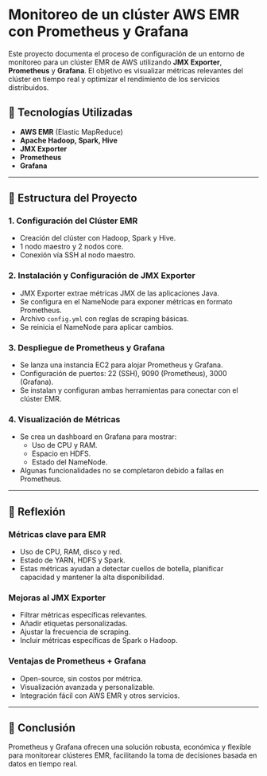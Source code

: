 
# Monitoreo de un clúster AWS EMR con Prometheus y Grafana

Este proyecto documenta el proceso de configuración de un entorno de monitoreo para un clúster EMR de AWS utilizando **JMX Exporter**, **Prometheus** y **Grafana**. El objetivo es visualizar métricas relevantes del clúster en tiempo real y optimizar el rendimiento de los servicios distribuidos.

## 🧰 Tecnologías Utilizadas

- **AWS EMR** (Elastic MapReduce)  
- **Apache Hadoop, Spark, Hive**  
- **JMX Exporter**  
- **Prometheus**  
- **Grafana**

---

## 📌 Estructura del Proyecto

### 1. Configuración del Clúster EMR
- Creación del clúster con Hadoop, Spark y Hive.
- 1 nodo maestro y 2 nodos core.
- Conexión vía SSH al nodo maestro.

### 2. Instalación y Configuración de JMX Exporter
- JMX Exporter extrae métricas JMX de las aplicaciones Java.
- Se configura en el NameNode para exponer métricas en formato Prometheus.
- Archivo `config.yml` con reglas de scraping básicas.
- Se reinicia el NameNode para aplicar cambios.

### 3. Despliegue de Prometheus y Grafana
- Se lanza una instancia EC2 para alojar Prometheus y Grafana.
- Configuración de puertos: 22 (SSH), 9090 (Prometheus), 3000 (Grafana).
- Se instalan y configuran ambas herramientas para conectar con el clúster EMR.

### 4. Visualización de Métricas
- Se crea un dashboard en Grafana para mostrar:
  - Uso de CPU y RAM.
  - Espacio en HDFS.
  - Estado del NameNode.
- Algunas funcionalidades no se completaron debido a fallas en Prometheus.

---

## 🧠 Reflexión

### Métricas clave para EMR
- Uso de CPU, RAM, disco y red.
- Estado de YARN, HDFS y Spark.
- Estas métricas ayudan a detectar cuellos de botella, planificar capacidad y mantener la alta disponibilidad.

### Mejoras al JMX Exporter
- Filtrar métricas específicas relevantes.
- Añadir etiquetas personalizadas.
- Ajustar la frecuencia de scraping.
- Incluir métricas específicas de Spark o Hadoop.

### Ventajas de Prometheus + Grafana
- Open-source, sin costos por métrica.
- Visualización avanzada y personalizable.
- Integración fácil con AWS EMR y otros servicios.

---

## 🚀 Conclusión

Prometheus y Grafana ofrecen una solución robusta, económica y flexible para monitorear clústeres EMR, facilitando la toma de decisiones basada en datos en tiempo real.
